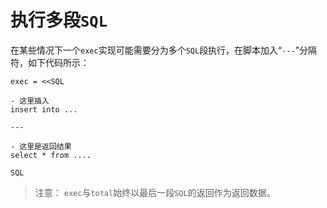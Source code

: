# 执行多段`SQL`

在某些情况下一个`exec`实现可能需要分为多个`SQL`段执行，在脚本加入“`---`”分隔符，如下代码所示：

```
exec = <<SQL

- 这里插入
insert into ...

---

- 这里是返回结果
select * from ....

SQL
```

> 注意： `exec`与`total`始终以最后一段`SQL`的返回作为返回数据。
